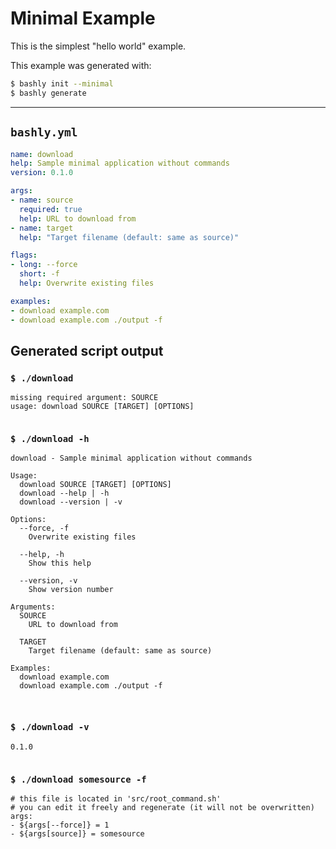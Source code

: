 # Minimal Example

This is the simplest "hello world" example.

This example was generated with:

```bash
$ bashly init --minimal
$ bashly generate
```

-----

## `bashly.yml`

```yaml
name: download
help: Sample minimal application without commands
version: 0.1.0

args:
- name: source
  required: true
  help: URL to download from
- name: target
  help: "Target filename (default: same as source)"

flags:
- long: --force
  short: -f
  help: Overwrite existing files

examples:
- download example.com
- download example.com ./output -f
```



## Generated script output

### `$ ./download`

```shell
missing required argument: SOURCE
usage: download SOURCE [TARGET] [OPTIONS]


```

### `$ ./download -h`

```shell
download - Sample minimal application without commands

Usage:
  download SOURCE [TARGET] [OPTIONS]
  download --help | -h
  download --version | -v

Options:
  --force, -f
    Overwrite existing files

  --help, -h
    Show this help

  --version, -v
    Show version number

Arguments:
  SOURCE
    URL to download from

  TARGET
    Target filename (default: same as source)

Examples:
  download example.com
  download example.com ./output -f



```

### `$ ./download -v`

```shell
0.1.0


```

### `$ ./download somesource -f`

```shell
# this file is located in 'src/root_command.sh'
# you can edit it freely and regenerate (it will not be overwritten)
args:
- ${args[--force]} = 1
- ${args[source]} = somesource


```



